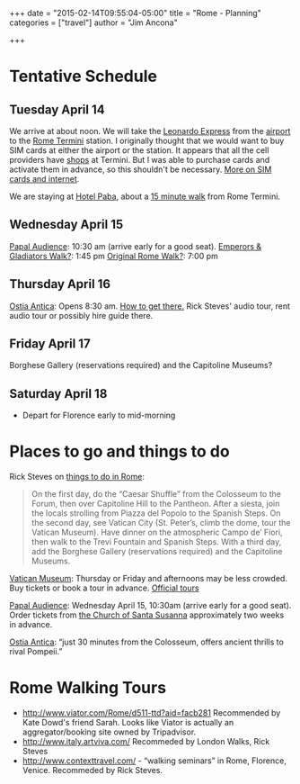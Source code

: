 +++
date = "2015-02-14T09:55:04-05:00"
title = "Rome - Planning"
categories = ["travel"]
author = "Jim Ancona"

+++

# Tentative Schedule
## Tuesday April 14

We arrive at about noon. We will take the
[Leonardo Express](http://www.trenitalia.com/cms/v/index.jsp?vgnextoid=dd2aeb82a8fbf310VgnVCM1000008916f90aRCRD) from
the [airport](http://www.adr.it/web/aeroporti-di-roma-en-/pax-fco-fiumicino) to the
[Rome Termini](http://www.romatermini.com/en/) station. I originally
thought that we would want to buy SIM cards at either the airport or
the station. It appears that all the cell providers have [shops](http://www.romatermini.com/en/store/index/hi-tech) at
Termini. But I was able to purchase cards and activate them in
advance, so this shouldn't be necessary. [More on SIM cards and internet](/travel/internet).

We are staying at [Hotel Paba](http://www.hotelpaba.com/dove-siamo/), about a
[15 minute walk](https://maps.google.com/maps?saddr=Termini,+Rome,+Italy&daddr=Via+Cavour,+266,+00184+Roma,+Italy&hl=en-US&sll=41.893626,12.489727&sspn=0.042871,0.074587&geocode=Fc1ZfwIdBMe-ACE40E6Bc9qzMilVR0Xco2EvEzE40E6Bc9qzMg%3BFfo-fwId_5O-ACnBFXRfsWEvEzEFZf5SR00YRg&oq=Rome+Ter&gl=US&dirflg=w&mra=ltm&t=m&z=16)
from Rome Termini.

## Wednesday April 15

[Papal Audience](http://www.papalaudience.org/): 10:30 am (arrive early for a good seat).
[Emperors & Gladiators Walk?](http://www.italy.artviva.com/tours/273/): 1:45 pm
[Original Rome Walk?](http://www.italy.artviva.com/tours/10/): 7:00 pm

## Thursday April 16

[Ostia Antica](https://www.ricksteves.com/watch-read-listen/read/articles/ostia-antica-near-rome): Opens 8:30
am. [How to get there.](http://www.ostiaantica.beniculturali.it/en/come-arrivare.php) Rick Steves' audio tour, rent
audio tour or possibly hire guide there.

## Friday April 17

Borghese Gallery (reservations required) and the Capitoline Museums?

## Saturday April 18

* Depart for Florence early to mid-morning

# Places to go and things to do

Rick Steves on
[things to do in Rome](https://www.ricksteves.com/watch-read-listen/read/articles/planning-your-time-in-rome):

> On the first day, do the “Caesar Shuffle” from the Colosseum to the Forum, then over Capitoline Hill to the
> Pantheon. After a siesta, join the locals strolling from Piazza del Popolo to the Spanish Steps.  On the second day,
> see Vatican City (St. Peter’s, climb the dome, tour the Vatican Museum). Have dinner on the atmospheric Campo de’
> Fiori, then walk to the Trevi Fountain and Spanish Steps. With a third day, add the Borghese Gallery (reservations
> required) and the Capitoline Museums.

[Vatican Museum](http://mv.vatican.va): Thursday or Friday and afternoons may be less crowded. Buy tickets or book a
tour in
advance. [Official tours](http://biglietteriamusei.vatican.va/musei/tickets/do?action=booking&codiceLivelloVisita=4&step=1)

[Papal Audience](http://www.papalaudience.org/): Wednesday April 15, 10:30am (arrive early for a good seat). Order
tickets from [the Church of Santa Susanna](http://www.santasusanna.org/popeVatican/tickets.html) approximately two weeks
in advance.

[Ostia Antica](https://www.ricksteves.com/watch-read-listen/read/articles/ostia-antica-near-rome): “just 30 minutes from
the Colosseum, offers ancient thrills to rival Pompeii.”

# Rome Walking Tours

* http://www.viator.com/Rome/d511-ttd?aid=facb281 Recommended by Kate Dowd's friend Sarah. Looks like Viator is actually
an aggregator/booking site owned by Tripadvisor.
* http://www.italy.artviva.com/ Recommeded by London Walks, Rick Steves
* http://www.contexttravel.com/ - “walking seminars” in Rome, Florence, Venice. Recommeded by Rick Steves.
